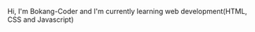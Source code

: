 Hi, I'm Bokang-Coder and I'm currently learning web development(HTML, CSS and Javascript)

<!---
Bokang-Coder/Bokang-Coder is a ✨ special ✨ repository because its `README.md` (this file) appears on your GitHub profile.
You can click the Preview link to take a look at your changes.
--->
